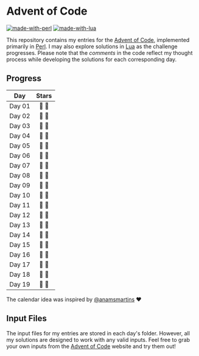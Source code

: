 # Advent of Code
[![made-with-perl](https://img.shields.io/badge/Made%20with-Perl-1f425f.svg?color=green)](https://www.perl.org/)
[![made-with-lua](https://img.shields.io/badge/Made%20with-Lua-1f425f.svg?color=blue)](https://www.lua.org/)

This repository contains my entries for the [Advent of Code](https://adventofcode.com/), implemented primarily in [Perl](https://www.perl.org/). I may also explore solutions in [Lua](https://www.lua.org/) as the challenge progresses. Please note that the _comments_ in the code reflect my thought process while developing the solutions for each corresponding day.

## Progress

| Day | Stars |
| :-: | :-: |
| Day 01 | :star2: :star2: |
| Day 02 | :star2: :star2: |
| Day 03 | :star2: :star2: |
| Day 04 | :star2: :star2: |
| Day 05 | :star2: :star2: |
| Day 06 | :star2: :star2: |
| Day 07 | :star2: :star2: |
| Day 08 | :star2: :star2: |
| Day 09 | :star2: :star2: |
| Day 10 | :star2: :star2: |
| Day 11 | :star2: :star2: |
| Day 12 | :star2: :star2: |
| Day 13 | :star2: :star2: |
| Day 14 | :star2: :star2: |
| Day 15 | :star2: :star2: |
| Day 16 | :star2: :star2: |
| Day 17 | :star2: :star2: |
| Day 18 | :star2: :star2: |
| Day 19 | :star2: :star2: |

The calendar idea was inspired by [@anamsmartins](https://github.com/anamsmartins/adventOfCode2024) :heart:

## Input Files

The input files for my entries are stored in each day's folder. However, all my solutions are designed to work with any valid inputs. Feel free to grab your own inputs from the [Advent of Code](https://adventofcode.com/) website and try them out!
